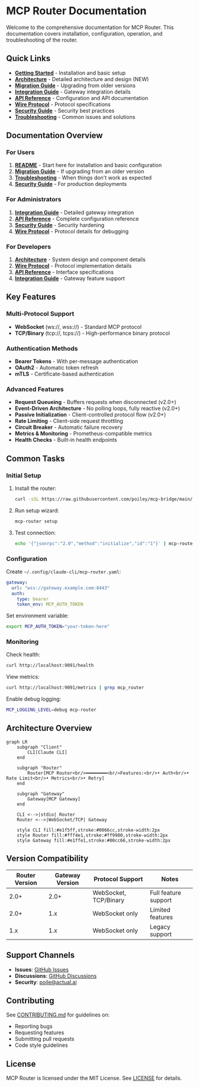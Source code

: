 # MCP Router Documentation

Welcome to the comprehensive documentation for MCP Router. This documentation covers installation, configuration, operation, and troubleshooting of the router.

## Quick Links

- **[Getting Started](../README.md)** - Installation and basic setup
- **[Architecture](ARCHITECTURE.md)** - Detailed architecture and design (NEW)
- **[Migration Guide](MIGRATION.md)** - Upgrading from older versions
- **[Integration Guide](INTEGRATION.md)** - Gateway integration details
- **[API Reference](API.md)** - Configuration and API documentation
- **[Wire Protocol](WIRE_PROTOCOL.md)** - Protocol specifications
- **[Security Guide](SECURITY.md)** - Security best practices
- **[Troubleshooting](TROUBLESHOOTING.md)** - Common issues and solutions

## Documentation Overview

### For Users

1. **[README](../README.md)** - Start here for installation and basic configuration
2. **[Migration Guide](MIGRATION.md)** - If upgrading from an older version
3. **[Troubleshooting](TROUBLESHOOTING.md)** - When things don't work as expected
4. **[Security Guide](SECURITY.md)** - For production deployments

### For Administrators

1. **[Integration Guide](INTEGRATION.md)** - Detailed gateway integration
2. **[API Reference](API.md)** - Complete configuration reference
3. **[Security Guide](SECURITY.md)** - Security hardening
4. **[Wire Protocol](WIRE_PROTOCOL.md)** - Protocol details for debugging

### For Developers

1. **[Architecture](ARCHITECTURE.md)** - System design and component details
2. **[Wire Protocol](WIRE_PROTOCOL.md)** - Protocol implementation details
3. **[API Reference](API.md)** - Interface specifications
4. **[Integration Guide](INTEGRATION.md)** - Gateway feature support

## Key Features

### Multi-Protocol Support
- **WebSocket** (ws://, wss://) - Standard MCP protocol
- **TCP/Binary** (tcp://, tcps://) - High-performance binary protocol

### Authentication Methods
- **Bearer Tokens** - With per-message authentication
- **OAuth2** - Automatic token refresh
- **mTLS** - Certificate-based authentication

### Advanced Features
- **Request Queueing** - Buffers requests when disconnected (v2.0+)
- **Event-Driven Architecture** - No polling loops, fully reactive (v2.0+)
- **Passive Initialization** - Client-controlled protocol flow (v2.0+)
- **Rate Limiting** - Client-side request throttling
- **Circuit Breaker** - Automatic failure recovery
- **Metrics & Monitoring** - Prometheus-compatible metrics
- **Health Checks** - Built-in health endpoints

## Common Tasks

### Initial Setup

1. Install the router:
   ```bash
   curl -sSL https://raw.githubusercontent.com/poiley/mcp-bridge/main/services/router/install.sh | bash
   ```

2. Run setup wizard:
   ```bash
   mcp-router setup
   ```

3. Test connection:
   ```bash
   echo '{"jsonrpc":"2.0","method":"initialize","id":"1"}' | mcp-router
   ```

### Configuration

Create `~/.config/claude-cli/mcp-router.yaml`:

```yaml
gateway:
  url: "wss://gateway.example.com:8443"
  auth:
    type: bearer
    token_env: MCP_AUTH_TOKEN
```

Set environment variable:
```bash
export MCP_AUTH_TOKEN="your-token-here"
```

### Monitoring

Check health:
```bash
curl http://localhost:9091/health
```

View metrics:
```bash
curl http://localhost:9091/metrics | grep mcp_router
```

Enable debug logging:
```bash
MCP_LOGGING_LEVEL=debug mcp-router
```

## Architecture Overview

```mermaid
graph LR
    subgraph "Client"
        CLI[Claude CLI]
    end

    subgraph "Router"
        Router[MCP Router<br/>━━━━━━━━<br/>Features:<br/>• Auth<br/>• Rate Limit<br/>• Metrics<br/>• Retry]
    end

    subgraph "Gateway"
        Gateway[MCP Gateway]
    end

    CLI <-->|stdio| Router
    Router <-->|WebSocket/TCP| Gateway

    style CLI fill:#e1f5ff,stroke:#0066cc,stroke-width:2px
    style Router fill:#fff4e1,stroke:#ff9900,stroke-width:2px
    style Gateway fill:#e1ffe1,stroke:#00cc66,stroke-width:2px
```

## Version Compatibility

| Router Version | Gateway Version | Protocol Support | Notes |
|----------------|-----------------|------------------|-------|
| 2.0+ | 2.0+ | WebSocket, TCP/Binary | Full feature support |
| 2.0+ | 1.x | WebSocket only | Limited features |
| 1.x | 1.x | WebSocket only | Legacy support |

## Support Channels

- **Issues**: [GitHub Issues](https://github.com/actual-software/mcp-bridge/issues)
- **Discussions**: [GitHub Discussions](https://github.com/actual-software/mcp-bridge/discussions)
- **Security**: poile@actual.ai

## Contributing

See [CONTRIBUTING.md](../CONTRIBUTING.md) for guidelines on:
- Reporting bugs
- Requesting features
- Submitting pull requests
- Code style guidelines

## License

MCP Router is licensed under the MIT License. See [LICENSE](../LICENSE) for details.